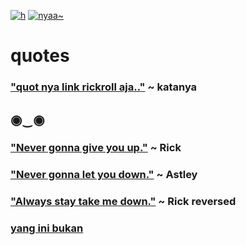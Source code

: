 [![h](https://i.pinimg.com/originals/89/17/9c/89179ce5f90c56fd53f69c4708f492b0.jpg)](https://i.gifer.com/IlDK.gif)
[![nyaa~](http://pa1.narvii.com/5841/f2cb9ede1137ccf6ba54cdbd8b4031a31260413e_00.gif)](https://i.gifer.com/IlDK.gif)
# quotes
### ["quot nya link rickroll aja.."](https://tinyurl.com/y8f4fdjc) ~ katanya
## ◉‿◉
### ["Never gonna give you up."](https://lh3.googleusercontent.com/proxy/MOpKbkwzSz8jo0lELqyayYpGOvWd7NEr5e2EaF8Ig7egrICHwEp1DVYSBjnUIqthoETI6E0Y12ZypYGOrVeXOb-0Bh8WR2_wpoIqazDgFQBC_goC6ktT6AzhzBG7ZIZb9xDJeAg2YG5QFd0Bd0NlWyTpvmiWyhKBy_tLhXsyM8ioQ8Qv=w1200-h630-p-k-no-nu) ~ Rick<br>
### ["Never gonna let you down."](https://gifimage.net/wp-content/uploads/2017/07/funny-animal-gif-3.gif) ~ Astley<br>
### ["Always stay take me down."](https://www.thetimes.co.uk/imageserver/image/methode%2Ftimes%2Fprod%2Fweb%2Fbin%2F97f760d4-852b-11e8-ad58-ae35970199d3.jpg?crop=4784%2C2691%2C1240%2C857) ~ Rick reversed<br>
### [yang ini bukan](https://i.gifer.com/IlDK.gif)<br>
